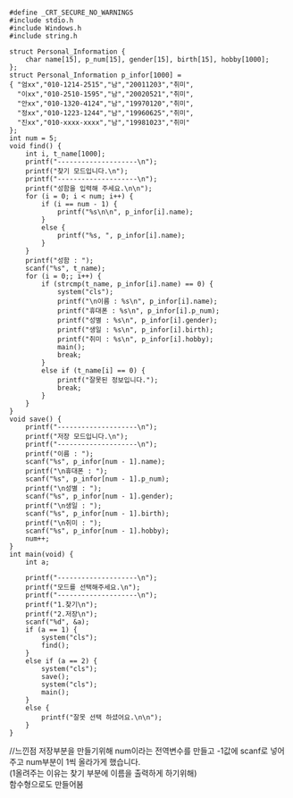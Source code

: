 <pre><code>
#define _CRT_SECURE_NO_WARNINGS
#include stdio.h
#include Windows.h
#include string.h

struct Personal_Information {
	char name[15], p_num[15], gender[15], birth[15], hobby[1000];
};
struct Personal_Information p_infor[1000] =
{ "엄xx","010-1214-2515","남","20011203","취미",
  "이xx","010-2510-1595","남","20020521","취미",
  "안xx","010-1320-4124","남","19970120","취미",
  "정xx","010-1223-1244","남","19960625","취미",
  "진xx","010-xxxx-xxxx","남","19981023","취미"
};
int num = 5;
void find() {
	int i, t_name[1000];
	printf("--------------------\n");
	printf("찾기 모드입니다.\n");
	printf("--------------------\n");
	printf("성함을 입력해 주세요.\n\n");
	for (i = 0; i < num; i++) {
		if (i == num - 1) {
			printf("%s\n\n", p_infor[i].name);
		}
		else {
			printf("%s, ", p_infor[i].name);
		}
	}
	printf("성함 : ");
	scanf("%s", t_name);
	for (i = 0;; i++) {
		if (strcmp(t_name, p_infor[i].name) == 0) {
			system("cls");
			printf("\n이름 : %s\n", p_infor[i].name);
			printf("휴대폰 : %s\n", p_infor[i].p_num);
			printf("성별 : %s\n", p_infor[i].gender);
			printf("생일 : %s\n", p_infor[i].birth);
			printf("취미 : %s\n", p_infor[i].hobby);
			main();
			break;
		}
		else if (t_name[i] == 0) {
			printf("잘못된 정보입니다.");
			break;
		}
	}
}
void save() {
	printf("--------------------\n");
	printf("저장 모드입니다.\n");
	printf("--------------------\n");
	printf("이름 : ");
	scanf("%s", p_infor[num - 1].name);
	printf("\n휴대폰 : ");
	scanf("%s", p_infor[num - 1].p_num);
	printf("\n성별 : ");
	scanf("%s", p_infor[num - 1].gender);
	printf("\n생일 : ");
	scanf("%s", p_infor[num - 1].birth);
	printf("\n취미 : ");
	scanf("%s", p_infor[num - 1].hobby);
	num++;
}
int main(void) {
	int a;

	printf("--------------------\n");
	printf("모드를 선택해주세요.\n");
	printf("--------------------\n");
	printf("1.찾기\n");
	printf("2.저장\n");
	scanf("%d", &a);
	if (a == 1) {
		system("cls");
		find();
	}
	else if (a == 2) {
		system("cls");
		save();
		system("cls");
		main();
	}
	else {
		printf("잘못 선택 하셨어요.\n\n");
	}
}
</code></pre>

//느낀점
저장부분을 만들기위해 num이라는 전역변수를 만들고 -1값에 scanf로 넣어주고 num부분이 1씩 올라가게 했습니다.<br>
(1올려주는 이유는 찾기 부분에 이름을 출력하게 하기위해)<br>
함수형으로도 만들어봄


